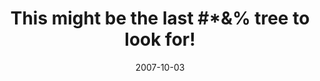 ---
_schema: default
title: "This might be the last #*&% tree to look for!"
link: http://www.geocaching.com/geocache/GC143JW
owner: rxc640
date: 2007-10-03
log_type: Note
display_coords: N 41° 28.366' W 075° 37.722'
latitude: '41.472766'
longitude: '-75.6287'
first_stage: true
bogus: false
image_gallery_zh: gallery1
image_gallery_zh_class: single
zhanna_log: >-
  Well, since so much time has passed, today Rich and I hiked back up the mountain for our First Finders’ prize. Not that I mind having an extra $5 in my pocket, but it's really a shame that no one took us up on the challenge. These “tree¨ caches are all worth a little extra of your time and effort, in my opinion, and this was probably the most straightforward of the bunch.


  We still hope that someone will take an interest in this cache and give it a try soon. It seems to me that because the tree in question can be viewed from several widely-spaced points, it may be possible to triangulate its position with a reasonable degree of accuracy. Anyone want to try and let us know how it works out?
post_id: 14025
---